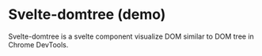# Svelte-domtree (demo)

Svelte-domtree is a svelte component visualize DOM similar to DOM tree in Chrome DevTools.



